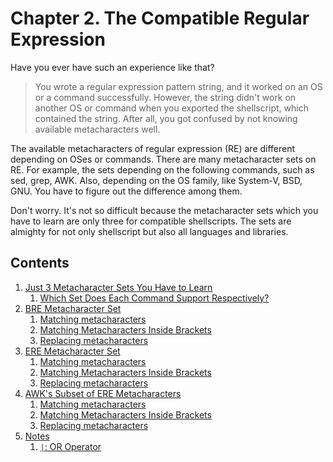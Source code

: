 # Chapter 2. The Compatible Regular Expression

Have you ever have such an experience like that?

> You wrote a regular expression pattern string, and it worked on an OS or a command successfully. However, the string didn't work on another OS or command when you exported the shellscript, which contained the string. After all, you got confused by not knowing available metacharacters well.

The available metacharacters of regular expression (RE) are different depending on OSes or commands. There are many metacharacter sets on RE. For example, the sets depending on the following commands, such as sed, grep, AWK. Also, depending on the OS family, like System-V, BSD, GNU. You have to figure out the difference among them.

Don't worry. It's not so difficult because the metacharacter sets which you have to learn are only three for compatible shellscripts. The sets are almighty for not only shellscript but also all languages and libraries.

## Contents

1. [Just 3 Metacharacter Sets You Have to Learn](00_3_metachar_set.md)
   1. [Which Set Does Each Command Support Respectively?](00_3_metachar_set.md#which-set-does-each-command-support-respectively)
1. [BRE Metacharacter Set](11_BRE.md)
   1. [Matching metacharacters](11_BRE.md#matching-metacharacters)
   1. [Matching Metacharacters Inside Brackets](11_BRE.md#matching-metacharacters-inside-brackets)
   1. [Replacing metacharacters](11_BRE.md#replacing-metacharacters)
1. [ERE Metacharacter Set](12_ERE.md)
   1. [Matching metacharacters](12_ERE.md#matching-metacharacters)
   1. [Matching Metacharacters Inside Brackets](12_ERE.md#matching-metacharacters-inside-brackets)
   1. [Replacing metacharacters](12_ERE.md#replacing-metacharacters)
1. [AWK's Subset of ERE Metacharacters](13_AWK_subset.md)
   1. [Matching metacharacters](13_AWK_subset.md#matching-metacharacters)
   1. [Matching Metacharacters Inside Brackets](13_AWK_subset.md#matching-metacharacters-inside-brackets)
   1. [Replacing metacharacters](13_AWK_subset.md#replacing-metacharacters)
1. [Notes](21_notes.md)
   1. [`|`: OR Operator](21_notes.md#-or-operator)
